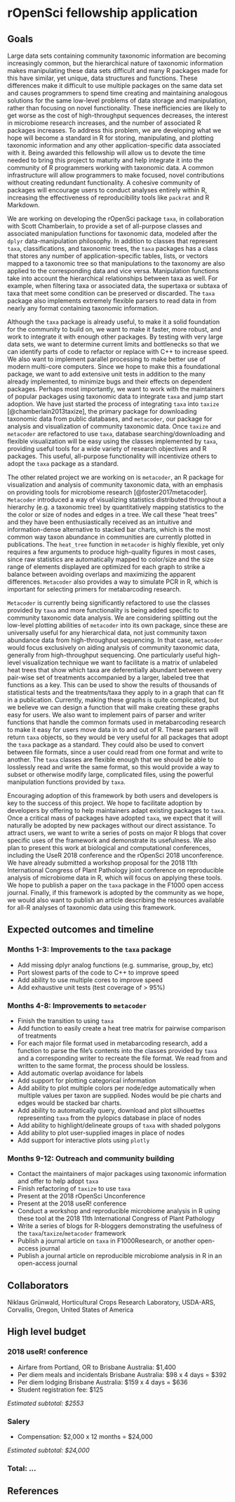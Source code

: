 rOpenSci fellowship application
===============================

Goals
-----

Large data sets containing community taxonomic information are becoming
increasingly common, but the hierarchical nature of taxonomic
information makes manipulating these data sets difficult and many R
packages made for this have similar, yet unique, data structures and
functions. These differences make it difficult to use multiple packages
on the same data set and causes programmers to spend time creating and
maintaining analogous solutions for the same low-level problems of data
storage and manipulation, rather than focusing on novel functionality.
These inefficiencies are likely to get worse as the cost of
high-throughput sequences decreases, the interest in microbiome research
increases, and the number of associated R packages increases. To address
this problem, we are developing what we hope will become a standard in R
for storing, manipulating, and plotting taxonomic information and any
other application-specific data associated with it. Being awarded this
fellowship will allow us to devote the time needed to bring this project
to maturity and help integrate it into the community of R programmers
working with taxonomic data. A common infrastructure will allow
programmers to make focused, novel contributions without creating
redundant functionality. A cohesive community of packages will encourage
users to conduct analyses entirely within R, increasing the
effectiveness of reproducibility tools like `packrat` and R Markdown.

We are working on developing the rOpenSci package `taxa`, in
collaboration with Scott Chamberlain, to provide a set of all-purpose
classes and associated manipulation functions for taxonomic data,
modeled after the `dplyr` data-manipulation philosophy. In addition to
classes that represent `taxa`, classifications, and taxonomic trees, the
`taxa` packages has a class that stores any number of
application-specific tables, lists, or vectors mapped to a taxonomic
tree so that manipulations to the taxonomy are also applied to the
corresponding data and vice versa. Manipulation functions take into
account the hierarchical relationships between taxa as well. For
example, when filtering taxa or associated data, the supertaxa or
subtaxa of taxa that meet some condition can be preserved or discarded.
The `taxa` package also implements extremely flexible parsers to read
data in from nearly any format containing taxonomic information.

Although the `taxa` package is already useful, to make it a solid
foundation for the community to build on, we want to make it faster,
more robust, and work to integrate it with enough other packages. By
testing with very large data sets, we want to determine current limits
and bottlenecks so that we can identify parts of code to refactor or
replace with C++ to increase speed. We also want to implement parallel
processing to make better use of modern multi-core computers. Since we
hope to make this a foundational package, we want to add extensive unit
tests in addition to the many already implemented, to minimize bugs and
their effects on dependent packages. Perhaps most importantly, we want
to work with the maintainers of popular packages using taxonomic data to
integrate `taxa` and jump start adoption. We have just started the
process of integrating `taxa` into `taxize` \[@chamberlain2013taxize\],
the primary package for downloading taxonomic data from public
databases, and `metacoder`, our package for analysis and visualization
of community taxonomic data. Once `taxize` and `metacoder` are
refactored to use `taxa`, database searching/downloading and flexible
visualization will be easy using the classes implemented by `taxa`,
providing useful tools for a wide variety of research objectives and R
packages. This useful, all-purpose functionality will incentivize others
to adopt the `taxa` package as a standard.

The other related project we are working on is `metacoder`, an R package
for visualization and analysis of community taxonomic data, with an
emphasis on providing tools for microbiome research
\[@foster2017metacoder\]. `Metacoder` introduced a way of visualizing
statistics distributed throughout a hierarchy (e.g. a taxonomic tree) by
quantitatively mapping statistics to the the color or size of nodes and
edges in a tree. We call these “heat trees” and they have been
enthusiastically received as an intuitive and information-dense
alternative to stacked bar charts, which is the most common way taxon
abundance in communities are currently plotted in publications. The
`heat_tree` function in `metacoder` is highly flexible, yet only
requires a few arguments to produce high-quality figures in most cases,
since raw statistics are automatically mapped to color/size and the size
range of elements displayed are optimized for each graph to strike a
balance between avoiding overlaps and maximizing the apparent
differences. `Metacoder` also provides a way to simulate PCR in R, which
is important for selecting primers for metabarcoding research.

`Metacoder` is currently being significantly refactored to use the
classes provided by `taxa` and more functionality is being added
specific to community taxonomic data analysis. We are considering
splitting out the low-level plotting abilities of `metacoder` into its
own package, since these are universally useful for any hierarchical
data, not just community taxon abundance data from high-throughput
sequencing. In that case, `metacoder` would focus exclusively on aiding
analysis of community taxonomic data, generally from high-throughput
sequencing. One particularly useful high-level visualization technique
we want to facilitate is a matrix of unlabeled heat trees that show
which taxa are deferentially abundant between every pair-wise set of
treatments accompanied by a larger, labeled tree that functions as a
key. This can be used to show the results of thousands of statistical
tests and the treatments/taxa they apply to in a graph that can fit in a
publication. Currently, making these graphs is quite complicated, but we
believe we can design a function that will make creating these graphs
easy for users. We also want to implement pairs of parser and writer
functions that handle the common formats used in metabarcoding research
to make it easy for users move data in to and out of R. These parsers
will return `taxa` objects, so they would be very useful for all
packages that adopt the `taxa` package as a standard. They could also be
used to convert between file formats, since a user could read from one
format and write to another. The `taxa` classes are flexible enough that
we should be able to losslessly read and write the same format, so this
would provide a way to subset or otherwise modify large, complicated
files, using the powerful manipulation functions provided by `taxa`.

Encouraging adoption of this framework by both users and developers is
key to the success of this project. We hope to facilitate adoption by
developers by offering to help maintainers adapt existing packages to
`taxa`. Once a critical mass of packages have adopted `taxa`, we expect
that it will naturally be adopted by new packages without our direct
assistance. To attract users, we want to write a series of posts on
major R blogs that cover specific uses of the framework and demonstrate
its usefulness. We also plan to present this work at biological and
computational conferences, including the UseR 2018 conference and the
rOpenSci 2018 unconference. We have already submitted a workshop
proposal for the 2018 11th International Congress of Plant Pathology
joint conference on reproducible analysis of microbiome data in R, which
will focus on applying these tools. We hope to publish a paper on the
`taxa` package in the F1000 open access journal. Finally, if this
framework is adopted by the community as we hope, we would also want to
publish an article describing the resources available for all-R analyses
of taxonomic data using this framework.

Expected outcomes and timeline
------------------------------

### Months 1-3: Improvements to the `taxa` package

-   Add missing dplyr analog functions (e.g. summarise, group\_by, etc)
-   Port slowest parts of the code to C++ to improve speed
-   Add ability to use multiple cores to improve speed
-   Add exhaustive unit tests (test coverage of &gt; 95%)

### Months 4-8: Improvements to `metacoder`

-   Finish the transition to using `taxa`
-   Add function to easily create a heat tree matrix for pairwise
    comparison of treatments
-   For each major file format used in metabarcoding research, add a
    function to parse the file’s contents into the classes provided by
    `taxa` and a corresponding writer to recreate the file format. We
    read from and written to the same format, the process should
    be lossless.
-   Add automatic overlap avoidance for labels
-   Add support for plotting categorical information
-   Add ability to plot multiple colors per node/edge automatically when
    multiple values per taxon are supplied. Nodes would be pie charts
    and edges would be stacked bar charts.
-   Add ability to automatically query, download and plot silhouettes
    representing `taxa` from the pylopics database in place of nodes
-   Add ability to highlight/delineate groups of `taxa` with shaded
    polygons
-   Add ability to plot user-supplied images in place of nodes
-   Add support for interactive plots using `plotly`

### Months 9-12: Outreach and community building

-   Contact the maintainers of major packages using taxonomic
    information and offer to help adopt `taxa`
-   Finish refactoring of `taxize` to use `taxa`
-   Present at the 2018 rOpenSci Unconference
-   Present at the 2018 useR! conference
-   Conduct a workshop and reproducible microbiome analysis in R using
    these tool at the 2018 11th International Congress of Plant
    Pathology
-   Write a series of blogs for R-bloggers demonstrating the usefulness
    of the `taxa`/`taxize`/`metacoder` framework
-   Publish a journal article on `taxa` in F1000Research, or another
    open-access journal
-   Publish a journal article on reproducible microbiome analysis in R
    in an open-access journal

Collaborators
-------------

Niklaus Grünwald, Horticultural Crops Research Laboratory, USDA-ARS,
Corvallis, Oregon, United States of America

High level budget
-----------------

### 2018 useR! conference

-   Airfare from Portland, OR to Brisbane Australia: $1,400
-   Per diem meals and incidentals Brisbane Australia: $98 x 4 days =
    $392
-   Per diem lodging Brisbane Australia: $159 x 4 days = $636
-   Student registration fee: $125

*Estimated subtotal: $2553*

### Salery

-   Compensation: $2,000 x 12 months = $24,000

*Estimated subtotal: $24,000*

### Total: ...

References
----------

